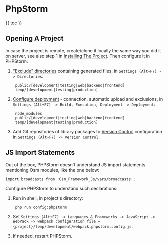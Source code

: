 # PhpStorm

{{ toc }}

## Opening A Project

In case the project is remote, create/clone it locally the same way you did it on server, see also step 1 in [Installing The Project](installation.html#installing-the-project). Then configure it in PHPStorm:

1. ["Exclude" directories](https://www.jetbrains.com/help/phpstorm/configuring-folders-within-a-content-root.html) containing generated files, in `Settings (Alt+F7) -> Directories`:

        public/[development|testing|web|backend|frontend]
        temp/[development|testing|production]

2. [Configure deployment](https://www.jetbrains.com/help/phpstorm/configuring-synchronization-with-a-remote-host.html) - connection, automatic upload and exclusions, in `Settings (Alt+F7) -> Build, Execution, Deployment -> Deployment`:

        node_modules
        public/[development|testing|web|backend|frontend]
        temp/[development|testing|production]

3. Add Git repositories of library packages to [Version Control](https://www.jetbrains.com/help/phpstorm/settings-version-control.html) configuration in `Settings (Alt+F7) -> Version Control`.

## JS Import Statements

Out of the box, PHPStorm doesn't understand JS import statements mentioning Osm modules, like the one below:

    import broadcasts from 'Osm_Framework_Js/vars/broadcasts';

Configure PHPStorm to understand such declarations: 

1. Run in shell, in project's directory:

        php run config:phpstorm 
        
2. Set `Settings (Alt+F7) -> Languages & Frameworks -> JavaScript -> WebPack -> webpack configuration file = {project}/temp/development/webpack.phpstorm.config.js`.      

3. If needed, restart PHPStorm.  